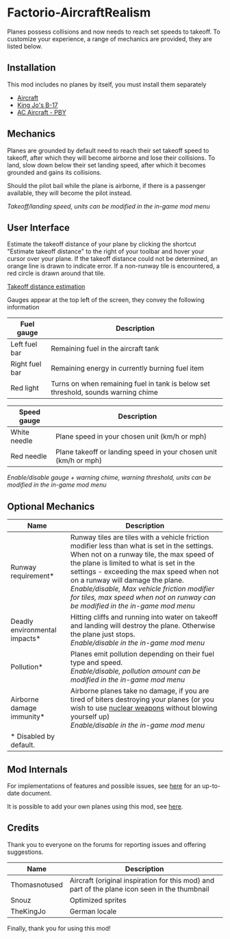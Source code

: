 # Factorio-AircraftRealism

Planes possess collisions and now needs to reach set speeds to takeoff. To customize your experience, a range of mechanics are provided, they are listed below.

## Installation

This mod includes no planes by itself, you must install them separately
- [Aircraft](https://mods.factorio.com/mod/Aircraft-space-age)
- [King Jo's B-17](https://mods.factorio.com/mod/kj_b17)
- [AC Aircraft - PBY](https://mods.factorio.com/mod/AC-Aircraft)

## Mechanics

Planes are grounded by default need to reach their set takeoff speed to takeoff, after which they will become airborne and lose their collisions. To land, slow down below their set landing speed, after which it becomes grounded and gains its collisions.

Should the pilot bail while the plane is airborne, if there is a passenger available, they will become the pilot instead.

_Takeoff/landing speed, units can be modified in the in-game mod menu_

## User Interface

Estimate the takeoff distance of your plane by clicking the shortcut "Estimate takeoff distance" to the right of your toolbar and hover your cursor over your plane. If the takeoff distance could not be determined, an orange line is drawn to indicate error. If a non-runway tile is encountered, a red circle is drawn around that tile.

[Takeoff distance estimation](https://i.imgur.com/5wyIPr0.mp4)

Gauges appear at the top left of the screen, they convey the following information

| Fuel gauge | Description |
| - | - |
| Left fuel bar | Remaining fuel in the aircraft tank |
| Right fuel bar | Remaining energy in currently burning fuel item |
| Red light | Turns on when remaining fuel in tank is below set threshold, sounds warning chime |

| Speed gauge | Description |
| - | - |
| White needle | Plane speed in your chosen unit (km/h or mph) |
| Red needle | Plane takeoff or landing speed in your chosen unit (km/h or mph) |

_Enable/disable gauge + warning chime, warning threshold, units can be modified in the in-game mod menu_

## Optional Mechanics

| Name | Description |
| - | - |
| Runway requirement\* | Runway tiles are tiles with a vehicle friction modifier less than what is set in the settings. When not on a runway tile, the max speed of the plane is limited to what is set in the settings - exceeding the max speed when not on a runway will damage the plane. <br> _Enable/disable, Max vehicle friction modifier for tiles, max speed when not on runway can be modified in the in-game mod menu_ |
| Deadly environmental impacts\* | Hitting cliffs and running into water on takeoff and landing will destroy the plane. Otherwise the plane just stops. <br> _Enable/disable in the in-game mod menu_ |
| Pollution\* | Planes emit pollution depending on their fuel type and speed. <br> _Enable/disable, pollution amount can be modified in the in-game mod menu_ |
| Airborne damage immunity\* | Airborne planes take no damage, if you are tired of biters destroying your planes (or you wish to use [nuclear weapons](https://mods.factorio.com/mod/True-Nukes) without blowing yourself up) <br> _Enable/disable in the in-game mod menu_ |
| \* Disabled by default. |  |

## Mod Internals

For implementations of features and possible issues, see [here](Docs/ScriptImplementation.md) for an up-to-date document.

It is possible to add your own planes using this mod, see [here](Docs/AddingNewPlanes.md).

## Credits

Thank you to everyone on the forums for reporting issues and offering suggestions.

| Name | Description |
| - | - |
| Thomasnotused | Aircraft (original inspiration for this mod) and part of the plane icon seen in the thumbnail |
| Snouz | Optimized sprites |
| TheKingJo | German locale |

Finally, thank you for using this mod!